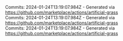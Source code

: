 Commits: 2024-01-24T13:19:07.984Z - Generated via https://github.com/marketplace/actions/artificial-grass
<br>
Commits: 2024-01-24T13:19:07.984Z - Generated via https://github.com/marketplace/actions/artificial-grass
<br>
Commits: 2024-01-24T13:19:07.984Z - Generated via https://github.com/marketplace/actions/artificial-grass
<br>
